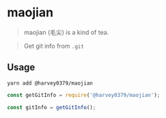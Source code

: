 # maojian

> maojian (毛尖) is a kind of tea.

> Get git info from `.git`

## Usage

`yarn add @harvey0379/maojian`

```js
const getGitInfo = require('@harvey0379/maojian');

const gitInfo = getGitInfo();
```
